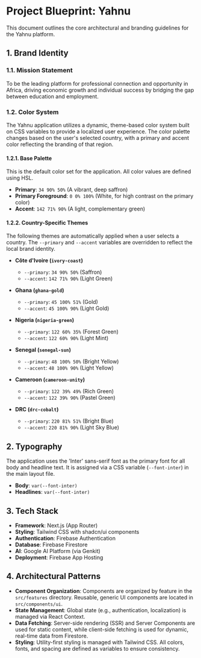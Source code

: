# Project Blueprint: Yahnu

This document outlines the core architectural and branding guidelines for the Yahnu platform.

## 1. Brand Identity

### 1.1. Mission Statement

To be the leading platform for professional connection and opportunity in Africa, driving economic growth and individual success by bridging the gap between education and employment.

### 1.2. Color System

The Yahnu application utilizes a dynamic, theme-based color system built on CSS variables to provide a localized user experience. The color palette changes based on the user's selected country, with a primary and accent color reflecting the branding of that region.

#### 1.2.1. Base Palette

This is the default color set for the application. All color values are defined using HSL.

- **Primary**: `34 90% 50%` (A vibrant, deep saffron)
- **Primary Foreground**: `0 0% 100%` (White, for high contrast on the primary color)
- **Accent**: `142 71% 90%` (A light, complementary green)

#### 1.2.2. Country-Specific Themes

The following themes are automatically applied when a user selects a country. The `--primary` and `--accent` variables are overridden to reflect the local brand identity.

- **Côte d'Ivoire (`ivory-coast`)**
  - `--primary`: `34 90% 50%` (Saffron)
  - `--accent`: `142 71% 90%` (Light Green)

- **Ghana (`ghana-gold`)**
  - `--primary`: `45 100% 51%` (Gold)
  - `--accent`: `45 100% 90%` (Light Gold)

- **Nigeria (`nigeria-green`)**
  - `--primary`: `122 60% 35%` (Forest Green)
  - `--accent`: `122 60% 90%` (Light Mint)

- **Senegal (`senegal-sun`)**
    - `--primary`: `48 100% 50%` (Bright Yellow)
    - `--accent`: `48 100% 90%` (Light Yellow)

- **Cameroon (`cameroon-unity`)**
    - `--primary`: `122 39% 49%` (Rich Green)
    - `--accent`: `122 39% 90%` (Pastel Green)

- **DRC (`drc-cobalt`)**
    - `--primary`: `220 81% 51%` (Bright Blue)
    - `--accent`: `220 81% 90%` (Light Sky Blue)


## 2. Typography

The application uses the 'Inter' sans-serif font as the primary font for all body and headline text. It is assigned via a CSS variable (`--font-inter`) in the main layout file.

- **Body**: `var(--font-inter)`
- **Headlines**: `var(--font-inter)`

## 3. Tech Stack

- **Framework**: Next.js (App Router)
- **Styling**: Tailwind CSS with shadcn/ui components
- **Authentication**: Firebase Authentication
- **Database**: Firebase Firestore
- **AI**: Google AI Platform (via Genkit)
- **Deployment**: Firebase App Hosting

## 4. Architectural Patterns

- **Component Organization**: Components are organized by feature in the `src/features` directory. Reusable, generic UI components are located in `src/components/ui`.
- **State Management**: Global state (e.g., authentication, localization) is managed via React Context.
- **Data Fetching**: Server-side rendering (SSR) and Server Components are used for static content, while client-side fetching is used for dynamic, real-time data from Firestore.
- **Styling**: Utility-first styling is managed with Tailwind CSS. All colors, fonts, and spacing are defined as variables to ensure consistency.
